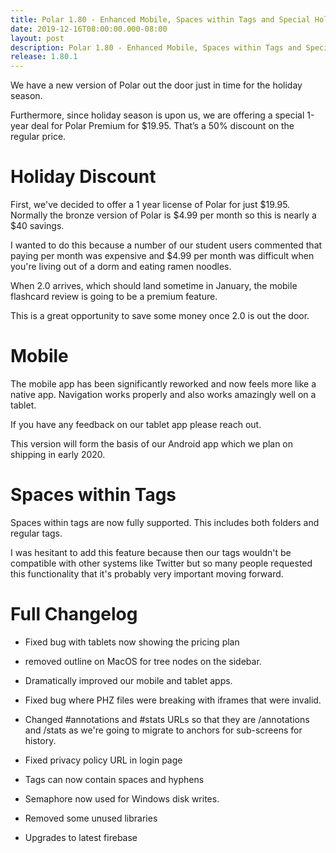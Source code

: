 ```yaml
---
title: Polar 1.80 - Enhanced Mobile, Spaces within Tags and Special Holiday Offer 
date: 2019-12-16T08:00:00.000-08:00
layout: post
description: Polar 1.80 - Enhanced Mobile, Spaces within Tags and Special Holiday Offer
release: 1.80.1
---
```


We have a new version of Polar out the door just in time for the holiday season.

Furthermore, since holiday season is upon us, we are offering a special 1-year deal for Polar Premium for $19.95. That’s
a 50% discount on the regular price. 

# Holiday Discount

First, we've decided to offer a 1 year license of Polar for just $19.95.  Normally the bronze version of Polar is $4.99 
per month so this is nearly a $40 savings.  

I wanted to do this because a number of our student users commented that paying per month was expensive and $4.99 per
month was difficult when you're living out of a dorm and eating ramen noodles.

When 2.0 arrives, which should land sometime in January, the mobile flashcard review is going to be a premium feature.

This is a great opportunity to save some money once 2.0 is out the door.

# Mobile 

The mobile app has been significantly reworked and now feels more like a native app.  Navigation works properly and
also works amazingly well on a tablet.

If you have any feedback on our tablet app please reach out.

This version will form the basis of our Android app which we plan on shipping in early 2020.

# Spaces within Tags

Spaces within tags are now fully supported.  This includes both folders and regular tags. 

I was hesitant to add this feature because then our tags wouldn't be compatible with other systems like Twitter but
so many people requested this functionality that it's probably very important moving forward.

# Full Changelog

- Fixed bug with tablets now showing the pricing plan

- removed outline on MacOS for tree nodes on the sidebar.

- Dramatically improved our mobile and tablet apps.

- Fixed bug where PHZ files were breaking with iframes that were invalid.

- Changed #annotations and #stats URLs so that they are /annotations and /stats 
  as we're going to migrate to anchors for sub-screens for history.

- Fixed privacy policy URL in login page

- Tags can now contain spaces and hyphens

- Semaphore now used for Windows disk writes.

- Removed some unused libraries

- Upgrades to latest firebase
